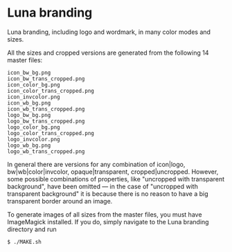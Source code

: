 # Luna branding

Luna branding, including logo and wordmark,
in many color modes and sizes.

All the sizes and cropped versions are generated from
the following 14 master files:
```
icon_bw_bg.png
icon_bw_trans_cropped.png
icon_color_bg.png
icon_color_trans_cropped.png
icon_invcolor.png
icon_wb_bg.png
icon_wb_trans_cropped.png
logo_bw_bg.png
logo_bw_trans_cropped.png
logo_color_bg.png
logo_color_trans_cropped.png
logo_invcolor.png
logo_wb_bg.png
logo_wb_trans_cropped.png
```
In general there are versions for any combination of icon|logo,
bw|wb|color|invcolor, opaque|transparent, cropped|uncropped.
However, some possible combinations of properties,
like "uncropped with transparent background", have been
omitted — in the case of "uncropped with transparent background"
it is because there is no reason to have a big transparent
border around an image.

To generate images of all sizes from the master files, you must
have ImageMagick installed. If you do, simply navigate to the
Luna branding directory and run
```
$ ./MAKE.sh
```
